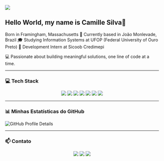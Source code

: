 
<a href="README-pt.md">
  <img align="center" src="https://img.shields.io/badge/Visualize%20meu%20perfil%20em%20português-318AF1?style=for-the-badge&logo=data:image/svg+xml;base64,PHN2ZyBmaWxsPSIjMzNBNDQ2IiByb2xlPSJpbWciIHZpZXdCb3g9IjAgMCAyNCAyNCIgeG1sbnM9Imh0dHA6Ly93d3cudzMub3JnLzIwMDAvc3ZnIj48dGl0bGU+QnJhemlsPC90aXRsZT48cGF0aCBkPSJNMjEuODEyIDEyLjAwM2E5LjgxMiA5LjgxMiAwIDEgMS0xOS42MjUgMEMyLjE4OCAxNy41MjcgNi42MiAyMS44MTIgMTIgMjEuODEyYTkuNzUgOS43NSAwIDAgMCA5LjgxMi05LjgxWm0tOS44MTIgOC44MzRhOC44MzMgOC44MzMgMCAxIDAgMC0xNy42NjcgOC44MzMgOC44MzMgMCAwIDAgMCAxNy42NjdaTTQuNzkzIDEyaDQuMjQ1bC0yLjEyMiAyLjM0TDEyIDE4bDUuMDc4LTMuNjYtMi4xMTQtMi4zNEgxOS4yMDdMMTIgNi4wMDRaIi8+PC9zdmc+" />
</a>
  
 
  
  <h2>Hello World, my name is Camille Silva👋</h2>
  <p>Born in Framingham, Massachusetts  
📍 Currently based in João Monlevade, Brazil  
🎓 Studying Information Systems at UFOP (Federal University of Ouro Preto)  
💼 Development Intern at Sicoob Credimepi  

💻 Passionate about building meaningful solutions, one line of code at a time.  </p>

  
  
</div>

---

### 💻 Tech Stack

<p align="center">
  <img src="https://img.shields.io/badge/HTML5-E34F26?style=flat-square&logo=html5&logoColor=white" />
  <img src="https://img.shields.io/badge/CSS3-1572B6?style=flat-square&logo=css3&logoColor=white" />
  <img src="https://img.shields.io/badge/C-A8B9CC?style=flat-square&logo=c&logoColor=white" />
  <img src="https://img.shields.io/badge/Java-007396?style=flat-square&logo=openjdk&logoColor=white" />
  <img src="https://img.shields.io/badge/PHP-777BB4?style=flat-square&logo=php&logoColor=white" />
  <img src="https://img.shields.io/badge/Python-3776AB?style=flat-square&logo=python&logoColor=white" />
  <img src="https://img.shields.io/badge/MySQL-4479A1?style=flat-square&logo=mysql&logoColor=white" />
</p>

---

### 📊 Minhas Estatísticas do GitHub

![GitHub Profile Details](https://github-profile-summary-cards.vercel.app/api/cards/profile-details?username=CamillejSOn&theme=solarized_dark)

---

### 📫 Contato

<p align="center">
  <a href="https://www.linkedin.com/in/camille-oliveira-2b3b052ab/"><img src="https://img.shields.io/badge/LinkedIn-0077B5?style=for-the-badge&logo=linkedin&logoColor=white"></a>
  <a href="mailto:cmille2004@gmail.com"><img src="https://img.shields.io/badge/Gmail-D14836?style=for-the-badge&logo=gmail&logoColor=white"></a>
  <a href="https://www.instagram.com/camis.silva0/" target="_blank"><img src="https://img.shields.io/badge/Instagram-E4405F?style=for-the-badge&logo=instagram&logoColor=white" target="_blank"></a>
</p>
